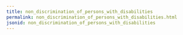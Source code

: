 ```yaml
---
title: non_discrimination_of_persons_with_disabilities
permalink: non_discrimination_of_persons_with_disabilities.html
jsonid: non_discrimination_of_persons_with_disabilities
---
```

